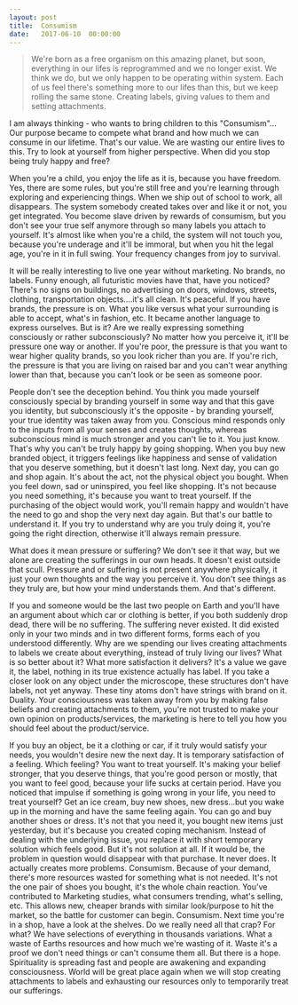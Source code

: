 ```yaml
---
layout: post
title:  Consumism
date:   2017-06-10  00:00:00
---
```

> We're born as a free organism on this amazing planet, but soon, everything in our lifes is reprogrammed and we no longer exist. We think we do, but we only happen to be operating within system. Each of us feel there's something more to our lifes than this, but we keep rolling the same stone. Creating labels, giving values to them and setting attachments.

I am always thinking - who wants to bring children to this "Consumism"... Our purpose became to compete what brand and how much we can consume in our lifetime. That's our value. We are wasting our entire lives to this. Try to look at yourself from higher perspective. When did you stop being truly happy and free?

When you're a child, you enjoy the life as it is, because you have freedom. Yes, there are some rules, but you're still free and you're learning through exploring and experiencing things. When we ship out of school to work, all disappears. The system somebody created takes over and like it or not, you get integrated. You become slave driven by rewards of consumism, but you don't see your true self anymore through so many labels you attach to yourself. It's almost like when you're a child, the system will not touch you, because you're underage and it'll be immoral, but when you hit the legal age, you're in it in full swing. Your frequency changes from joy to survival.

It will be really interesting to live one year without marketing. No brands, no labels. Funny enough, all futuristic movies have that, have you noticed? There's no signs on buildings, no advertising on doors, windows, streets, clothing, transportation objects....it's all clean. It's peaceful. If you have brands, the pressure is on. What you like versus what your surrounding is able to accept, what's in fashion, etc.  It became another language to express ourselves. But is it? Are we really expressing something consciously or rather subconsciously? No matter how you perceive it, it'll be pressure one way or another. If you're poor, the pressure is that you want to wear higher quality brands, so you look richer than you are. If you're rich, the pressure is that you are living on raised bar and you can't wear anything lower than that, because you can't look or be seen as someone poor.

People don't see the deception behind. You think you made yourself consciously special by branding yourself in some way and that this gave you identity, but subconsciously it's the opposite - by branding yourself, your true identity was taken away from you. Conscious mind responds only to the inputs from all your senses and creates thoughts, whereas subconscious mind is much stronger and you can't lie to it. You just know. That's why you can't be truly happy by going shopping. When you buy new branded object, it triggers feelings like happiness and sense of validation that you deserve something, but it doesn't last long. Next day, you can go and shop again. It's about the act, not the physical object you bought. When you feel down, sad or uninspired, you feel like shopping. It's not because you need something, it's because you want to treat yourself. If the purchasing of the object would work, you'll remain happy and wouldn't have the need to go and shop the very next day again. But that's our battle to understand it. If you try to understand why are you truly doing it, you're going the right direction, otherwise it'll always remain pressure.

What does it mean pressure or suffering?
We don't see it that way, but we alone are creating the sufferings in our own heads. It doesn't exist outside that scull. Pressure and or suffering is not present anywhere physically, it just your own thoughts and the way you perceive it. You don't see things as they truly are, but how your mind understands them. And that's different.

If you and someone would be the last two people on Earth and you'll have an argument about which car or clothing is better, if you both suddenly drop dead, there will be no suffering. The suffering never existed. It did existed only in your two minds and in two different forms, forms each of you understood differently. Why are we spending our lives creating attachments to labels we create about everything, instead of truly living our lives? What is so better about it? What more satisfaction it delivers? It's a value we gave it, the label, nothing in its true existence actually has label. If you take a closer look on any object under the microscope, these structures don't have labels, not yet anyway. These tiny atoms don't have strings with brand on it. Duality. Your consciousness was taken away from you by making false beliefs and creating attachments to them, you're not trusted to make your own opinion on products/services, the marketing is here to tell you how you should feel about the product/service.

If you buy an object, be it a clothing or car, if it truly would satisfy your needs, you wouldn't desire new the next day. It is temporary satisfaction of a feeling. Which feeling? You want to treat yourself. It's making your belief stronger, that you deserve things, that you're good person or mostly, that you want to feel good, because your life sucks at certain period. Have you noticed that impulse if something is going wrong in your life, you need to treat yourself? Get an ice cream, buy new shoes, new dress...but you wake up in the morning and have the same feeling again. You can go and buy another shoes or dress. It's not that you need it, you bought new items just yesterday, but it's because you created coping mechanism. Instead of dealing with the underlying issue, you replace it with short temporary solution which feels good. But it's not solution at all. If it would be, the problem in question would disappear with that purchase. It never does. It actually creates more problems. Consumism. Because of your demand, there's more resources wasted for something what is not needed. It's not the one pair of shoes you bought, it's the whole chain reaction. You've contributed to Marketing studies, what consumers trending, what's selling, etc. This allows new, cheaper brands with similar look/purpose to hit the market, so the battle for customer can begin. Consumism. Next time you're in a shop, have a look at the shelves. Do we really need all that crap? For what? We have selections of everything in thousands variations. What a waste of Earths resources and how much we're wasting of it. Waste it's a proof we don't need things or can't consume them all. But there is a hope. Spirituality is spreading fast and people are awakening and expanding consciousness. World will be great place again when we will stop creating attachments to labels and exhausting our resources only to temporarily treat our sufferings.
